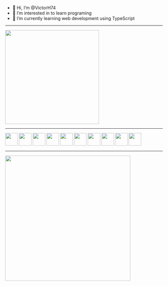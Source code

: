 - 👋 Hi, I’m @VictorH74
- 👀 I’m interested in to learn programing
- 🌱 I’m currently learning web development using TypeScript

<hr>
 
<img height="300em" src="https://github-readme-stats.vercel.app/api?username=VictorH74&show_icons=true&theme=chartreuse-dark"/>

<hr>

<div>
 
  <img width="40em" src="https://cdn.jsdelivr.net/gh/devicons/devicon/icons/html5/html5-original.svg" />
  <img width="40em" src="https://cdn.jsdelivr.net/gh/devicons/devicon/icons/css3/css3-original.svg" />
  <img width="40em" src="https://cdn.jsdelivr.net/gh/devicons/devicon/icons/javascript/javascript-plain.svg" />
  <img width="40em" src="https://cdn.jsdelivr.net/gh/devicons/devicon/icons/typescript/typescript-original.svg" />
  <img width="40em" src="https://cdn.jsdelivr.net/gh/devicons/devicon/icons/java/java-original.svg" />
  <img width="40em" src="https://cdn.jsdelivr.net/gh/devicons/devicon/icons/python/python-original.svg" />
  <img width="40em" src="https://cdn.jsdelivr.net/gh/devicons/devicon/icons/spring/spring-original.svg" />
  <img width="40em" src="https://cdn.jsdelivr.net/gh/devicons/devicon/icons/mongodb/mongodb-original.svg" />
  <img width="40em" src="https://cdn.jsdelivr.net/gh/devicons/devicon/icons/mysql/mysql-plain.svg" />
  <img width="40em" src="https://cdn.jsdelivr.net/gh/devicons/devicon/icons/postgresql/postgresql-original.svg" />

</div>

<hr>

<img height="400em" src="https://github-readme-stats.vercel.app/api/top-langs/?username=VictorH74&langs_count=8&theme=chartreuse-dark"/>

